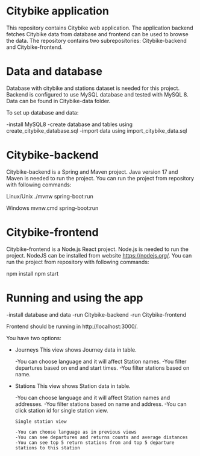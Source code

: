 # Citybike application

This repository contains Citybike web application. The application backend fetches Citybike data from database and frontend can be used to browse the data. The repository contains two subrepositories: Citybike-backend and Citybike-frontend.

# Data and database

Database with citybike and stations dataset is needed for this project. Backend is configured to use MySQL database and tested with MySQL 8. Data can be found in Citybike-data folder.

To set up database and data:

-install MySQL8
-create database and tables using create_citybike_database.sql
-import data using import_citybike_data.sql

# Citybike-backend

Citybike-backend is a Spring and Maven project. Java version 17 and Maven is needed to run the project. You can run the project from repository with following commands:

Linux/Unix
./mvnw spring-boot:run

Windows
mvnw.cmd spring-boot:run


# Citybike-frontend

Citybike-frontend is a Node.js React project. Node.js is needed to run the project. NodeJS can be installed from website https://nodejs.org/. You can run the project from repository with following commands:

npm install
npm start

# Running and using the app

-install database and data
-run Citybike-backend
-run Citybike-frontend

Frontend should be running in http://localhost:3000/.

You have two options:
  - Journeys
    This view shows Journey data in table. 
   
    -You can choose language and it will affect Station names.
    -You filter departures based on end and start times.
    -You filter stations based on name.

  - Stations
    This view shows Station data in table. 
   
    -You can choose language and it will affect Station names and addresses.
    -You filter stations based on name and address.
    -You can click station id for single station view.

    	Single station view
        
        -You can choose language as in previous views
        -You can see departures and returns counts and average distances
        -You can see top 5 return stations from and top 5 departure stations to this station




